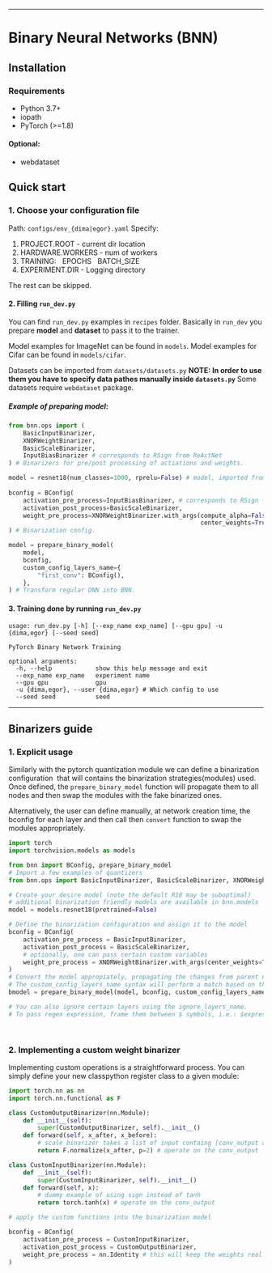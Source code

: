 <hr>

  
# Binary Neural Networks (BNN)

  
## Installation

### Requirements

* Python 3.7+
* iopath
* PyTorch (>=1.8)

#### Optional:
- webdataset


## Quick start
### 1. Choose your configuration file
Path: `configs/env_{dima|egor}.yaml`
Specify:
1. PROJECT.ROOT - current dir location
2. HARDWARE.WORKERS - num of workers
3. TRAINING:
	  EPOCHS
	  BATCH_SIZE
4. EXPERIMENT.DIR - Logging directory

The rest can be skipped.

#### 2. Filling `run_dev.py`
You can find `run_dev.py` examples in `recipes` folder.
Basically in `run_dev` you prepare **model** and **dataset** to pass it to the trainer.

Model examples for ImageNet can be found in `models`.
Model examples for Cifar can be found in `models/cifar`.

Datasets can be imported from `datasets/datasets.py`
**NOTE: In order to use them you have to specify data pathes manually inside `datasets.py`**
Some datasets require `webdataset` package.

##### Example of preparing model:
```python
from bnn.ops import (
    BasicInputBinarizer,
    XNORWeightBinarizer,
    BasicScaleBinarizer,
    InputBiasBinarizer # corresponds to RSign from ReActNet 
) # Binarizers for pre/post processing of actiations and weights.

model = resnet18(num_classes=1000, rprelu=False) # model, imported from `/models`
  
bconfig = BConfig(
    activation_pre_process=InputBiasBinarizer, # corresponds to RSign from ReActNet
    activation_post_process=BasicScaleBinarizer,
    weight_pre_process=XNORWeightBinarizer.with_args(compute_alpha=False,
                                                     center_weights=True),
) # Binarization config. 

model = prepare_binary_model(
    model,
    bconfig,
    custom_config_layers_name={
        "first_conv": BConfig(),
    },
) # Transform regular DNN into BNN.
```

#### 3. Training done by running `run_dev.py`
```
usage: run_dev.py [-h] [--exp_name exp_name] [--gpu gpu] -u {dima,egor} [--seed seed]

PyTorch Binary Network Training

optional arguments:
  -h, --help            show this help message and exit
  --exp_name exp_name   experiment name
  --gpu gpu             gpu
  -u {dima,egor}, --user {dima,egor} # Which config to use
  --seed seed           seed
```

---
## Binarizers guide

### **1. Explicit usage**

Similarly with the pytorch quantization module we can define a binarization configuration  that will contains the binarization strategies(modules) used. Once defined, the `prepare_binary_model` function will propagate them to all nodes and then swap the modules with the fake binarized ones.

Alternatively, the user can define manually, at network creation time, the bconfig for each layer and then call then `convert` function to swap the modules appropriately.

```python
import torch
import torchvision.models as models

from bnn import BConfig, prepare_binary_model
# Import a few examples of quantizers
from bnn.ops import BasicInputBinarizer, BasicScaleBinarizer, XNORWeightBinarizer

# Create your desire model (note the default R18 may be suboptimal)
# additional binarization friendly models are available in bnn.models
model = models.resnet18(pretrained=False)

# Define the binarization configuration and assign it to the model
bconfig = BConfig(
    activation_pre_process = BasicInputBinarizer,
    activation_post_process = BasicScaleBinarizer,
    # optionally, one can pass certain custom variables
    weight_pre_process = XNORWeightBinarizer.with_args(center_weights=True)
)
# Convert the model appropiately, propagating the changes from parent node to leafs
# The custom_config_layers_name syntax will perform a match based on the layer name, setting a custom quantization function.
bmodel = prepare_binary_model(model, bconfig, custom_config_layers_name=['conv1' : BConfig()])

# You can also ignore certain layers using the ignore_layers_name.
# To pass regex expression, frame them between $ symbols, i.e.: $expression$.

  

```
  
### **2. Implementing a custom weight binarizer**

Implementing custom operations is a straightforward process. You can simply define your new classpython register class to a given module:  

```python
import torch.nn as nn
import torch.nn.functional as F

class CustomOutputBinarizer(nn.Module):
    def __init__(self):
        super(CustomOutputBinarizer, self).__init__()
    def forward(self, x_after, x_before):
        # scale binarizer takes a list of input containg [conv_output and conv_input]
        return F.normalize(x_after, p=2) # operate on the conv_output

class CustomInputBinarizer(nn.Module):
    def __init__(self):
        super(CustomInputBinarizer, self).__init__()
    def forward(self, x):
        # dummy example of using sign instead of tanh
        return torch.tanh(x) # operate on the conv_output

# apply the custom functions into the binarization model

bconfig = BConfig(
    activation_pre_process = CustomInputBinarizer,
    activation_post_process = CustomOutputBinarizer,
    weight_pre_process = nn.Identity # this will keep the weights real
)
```